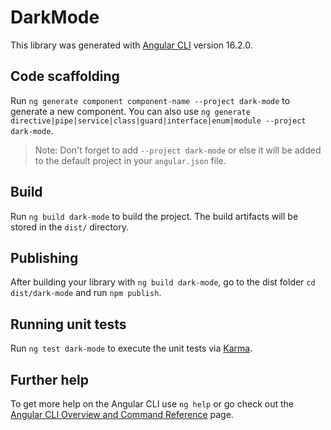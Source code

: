 # DarkMode

This library was generated with [Angular CLI](https://github.com/angular/angular-cli) version 16.2.0.

## Code scaffolding

Run `ng generate component component-name --project dark-mode` to generate a new component. You can also use `ng generate directive|pipe|service|class|guard|interface|enum|module --project dark-mode`.
> Note: Don't forget to add `--project dark-mode` or else it will be added to the default project in your `angular.json` file. 

## Build

Run `ng build dark-mode` to build the project. The build artifacts will be stored in the `dist/` directory.

## Publishing

After building your library with `ng build dark-mode`, go to the dist folder `cd dist/dark-mode` and run `npm publish`.

## Running unit tests

Run `ng test dark-mode` to execute the unit tests via [Karma](https://karma-runner.github.io).

## Further help

To get more help on the Angular CLI use `ng help` or go check out the [Angular CLI Overview and Command Reference](https://angular.io/cli) page.
